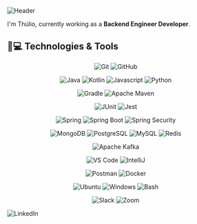 ![Header](./img/github-header-image.png)

I'm Thúlio, currently working as a __Backend Engineer Developer__.

## 🚀💻 Technologies & Tools

<center>

  ![Git](https://img.shields.io/badge/-Git-black?style=flat-square&logo=git)
  ![GitHub](https://img.shields.io/badge/-GitHub-181717?style=flat-square&logo=github)

  ![Java](https://img.shields.io/badge/Java-Java?style=flat-square&logo=openjdk&color=111111&logoColor=437291)
  ![Kotlin](https://img.shields.io/badge/Kotlin-Kotlin?style=flat-square&logo=kotlin&color=111111)
  ![Javascript](https://img.shields.io/badge/Javascript-javascript?style=flat-square&logo=javascript&color=111111)
  ![Python](https://img.shields.io/badge/Python-Python?style=flat-square&logo=python&color=111111)

  ![Gradle](https://img.shields.io/badge/Gradle-Gradle?style=flat-square&logo=spring&color=111111&logoColor=white)
  ![Apache Maven](https://img.shields.io/badge/Apacha_Maven-Apache_Maven?style=flat-square&logo=apachemaven&color=111111&logoColor=C71A36)

  ![JUnit](https://img.shields.io/badge/JUnit-JUnit?style=flat-square&logo=junit5&color=black&logoColor=25A162)
  ![Jest](https://img.shields.io/badge/Jest-Jest?style=flat-square&logo=jest&color=black&logoColor=C21325)

  ![Spring](https://img.shields.io/badge/Spring-Spring?style=flat-square&logo=spring&color=black&logoColor=green)
  ![Spring Boot](https://img.shields.io/badge/Spring_Boot-Spring_Boot?style=flat-square&logo=springboot&color=black&logoColor=green)
  ![Spring Security](https://img.shields.io/badge/Spring_Security-Spring_Security?style=flat-square&logo=springsecurity&color=black&logoColor=green)

  ![MongoDB](https://img.shields.io/badge/MongoDB-MongoDB?style=flat-square&logo=mongodb&color=111111&logoColor=47A248)
  ![PostgreSQL](https://img.shields.io/badge/PostgreSQL-PostgreSQL?style=flat-square&logo=postgresql&color=111111&logoColor=4169E1)
  ![MySQL](https://img.shields.io/badge/MySQL-MySQL?style=flat-square&logo=mysql&color=111111&logoColor=4479A1)
  ![Redis](https://img.shields.io/badge/Redis-Redis?style=flat-square&logo=redis&color=111111&logoColor=DC382D)

  ![Apache Kafka](https://img.shields.io/badge/Apache_Kafka-Apacha_Kafka?style=flat-square&logo=apachekafka&color=111111&logoColor=white)

  ![VS Code](https://img.shields.io/badge/-VS%20Code-007ACC?style=flat-square&logo=visual-studio-code&color=111111&logoColor=blue)
  ![IntelliJ](https://img.shields.io/badge/-IntelliJ%20IDEA-black?style=flat-square&logo=jetbrains)

  ![Postman](https://img.shields.io/badge/Postman-black?style=flat-square&logo=postman)
  ![Docker](https://img.shields.io/badge/Docker-Docker?style=flat-square&logo=docker&color=111111&logoColor=blue)

  ![Ubuntu](https://img.shields.io/badge/Ubuntu-Ubuntu?style=flat-square&logo=ubuntu&color=111111&logoColor=E95420)
  ![Windows](https://img.shields.io/badge/Windows-Windows?style=flat-square&logo=windows&color=111111&logoColor=white)
  ![Bash](https://img.shields.io/badge/Bash-Bash?style=flat-square&logo=gnubash&color=111111&logoColor=4EAA25)

  ![Slack](https://img.shields.io/badge/Slack-Slack?style=flat-square&logo=slack&color=111111&logoColor=FFFFFF)
  ![Zoom](https://img.shields.io/badge/Zoom-Zoom?style=flat-square&logo=zoom&color=111111&logoColor=0B5CFF)

</center>

![LinkedIn](https://img.shields.io/badge/LinkedIn-LinkedIn?style=flat-square&logo=linkedin&color=black&logoColor=0A66C2)
